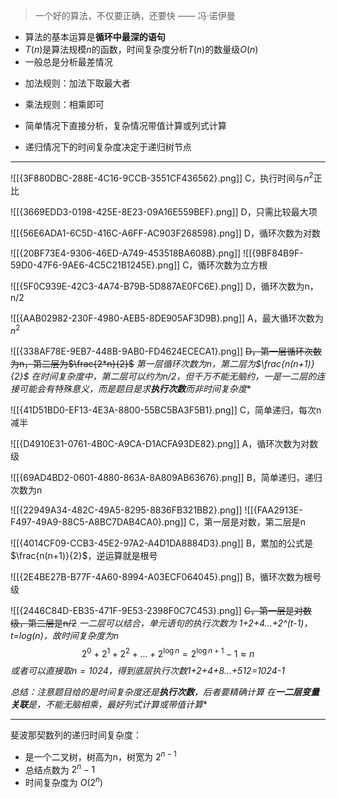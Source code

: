 > 一个好的算法，不仅要正确，还要快 —— 冯·诺伊曼

- 算法的基本运算是**循环中最深的语句**
- $T(n)$是算法规模$n$的函数，时间复杂度分析$T(n)$的数量级$O(n)$
- 一般总是分析最差情况
* 加法规则：加法下取最大者
* 乘法规则：相乘即可

* 简单情况下直接分析，复杂情况带值计算或列式计算
* 递归情况下的时间复杂度决定于递归树节点

----
![[{3F880DBC-288E-4C16-9CCB-3551CF436562}.png]]
C，执行时间与$n^2$正比

![[{3669EDD3-0198-425E-8E23-09A16E559BEF}.png]]
D，只需比较最大项

![[{56E6ADA1-6C5D-416C-A6FF-AC903F268598}.png]]
D，循环次数为对数

![[{20BF73E4-9306-46ED-A749-453518BA608B}.png]]
![[{9BF84B9F-59D0-47F6-9AE6-4C5C21B1245E}.png]]
C，循环次数为立方根

![[{5F0C939E-42C3-4A74-B79B-5D887AE0FC6E}.png]]
D，循环次数为n，n/2

![[{AAB02982-230F-4980-AEB5-8DE905AF3D9B}.png]]
A，最大循环次数为$n^2$

![[{338AF78E-9EB7-448B-9AB0-FD4624ECECA1}.png]]
~~D，第一层循环次数为n，第二层为$\frac{2*n}{2}$~~
*第一层循环次数为n，第二层为$\frac{n(n+1)}{2}$*
*在时间复杂度中，第二层可以约为n/2，但千万不能无脑约，一是一二层的连接可能会有特殊意义，而是题目是求**执行次数**而非时间复杂度**

![[{41D51BD0-EF13-4E3A-8800-55BC5BA3F5B1}.png]]
C，简单递归，每次n减半

![[{D4910E31-0761-4B0C-A9CA-D1ACFA93DE82}.png]]
A，循环次数为对数级

![[{69AD4BD2-0601-4880-863A-8A809AB63676}.png]]
B，简单递归，递归次数为n

![[{22949A34-482C-49A5-8295-8836FB321BB2}.png]]
![[{FAA2913E-F497-49A9-88C5-A8BC7DAB4CA0}.png]]
C，第一层是对数，第二层是n

![[{4014CF09-CCB3-45E2-97A2-A4D1DA8884D3}.png]]
B，累加的公式是$\frac{n(n+1)}{2}$，逆运算就是根号

![[{2E4BE27B-B77F-4A60-8994-A03ECF064045}.png]]
B，循环次数为根号级

![[{2446C84D-EB35-471F-9E53-2398F0C7C453}.png]]
~~C，第一层是对数级，第二层是n/2~~
*一二层可以结合，单元语句的执行次数为 1+2+4...+2^(t-1)，t=log(n)，故时间复杂度为n*
$$ 2^0 + 2^1 + 2^2 +...+ 2^{\log n} = 2^{\log n+1}-1 \approx n$$
*或者可以直接取$n=1024$，得到底层执行次数1+2+4+8...+512=1024-1*

*总结：注意题目给的是时间复杂度还是**执行次数**，后者要精确计算*
*在**一二层变量关联**是，不能无脑相乘，最好列式计算或带值计算**

----
斐波那契数列的递归时间复杂度：
- 是一个二叉树，树高为n，树宽为 $2^{n-1}$
- 总结点数为 $2^n-1$
- 时间复杂度为 $O(2^n)$